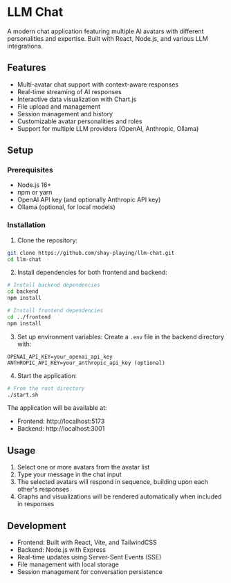 # LLM Chat

A modern chat application featuring multiple AI avatars with different personalities and expertise. Built with React, Node.js, and various LLM integrations.

## Features

- Multi-avatar chat support with context-aware responses
- Real-time streaming of AI responses
- Interactive data visualization with Chart.js
- File upload and management
- Session management and history
- Customizable avatar personalities and roles
- Support for multiple LLM providers (OpenAI, Anthropic, Ollama)

## Setup

### Prerequisites

- Node.js 16+
- npm or yarn
- OpenAI API key (and optionally Anthropic API key)
- Ollama (optional, for local models)

### Installation

1. Clone the repository:
```bash
git clone https://github.com/shay-playing/llm-chat.git
cd llm-chat
```

2. Install dependencies for both frontend and backend:
```bash
# Install backend dependencies
cd backend
npm install

# Install frontend dependencies
cd ../frontend
npm install
```

3. Set up environment variables:
Create a `.env` file in the backend directory with:
```
OPENAI_API_KEY=your_openai_api_key
ANTHROPIC_API_KEY=your_anthropic_api_key (optional)
```

4. Start the application:
```bash
# From the root directory
./start.sh
```

The application will be available at:
- Frontend: http://localhost:5173
- Backend: http://localhost:3001

## Usage

1. Select one or more avatars from the avatar list
2. Type your message in the chat input
3. The selected avatars will respond in sequence, building upon each other's responses
4. Graphs and visualizations will be rendered automatically when included in responses

## Development

- Frontend: Built with React, Vite, and TailwindCSS
- Backend: Node.js with Express
- Real-time updates using Server-Sent Events (SSE)
- File management with local storage
- Session management for conversation persistence 